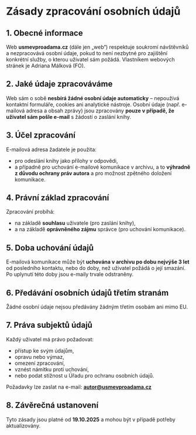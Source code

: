 # Zásady zpracování osobních údajů

## 1. Obecné informace

Web **usmevproadama.cz** (dále jen „web“) respektuje soukromí návštěvníků a nezpracovává
osobní údaje, pokud to není nezbytné pro zajištění konkrétní služby, o kterou uživatel sám
požádá. Vlastníkem webových stránek je Adriana Málková (FO).

## 2. Jaké údaje zpracováváme

Web sám o sobě **nesbírá žádné osobní údaje automaticky** – nepoužívá kontaktní
formuláře, cookies ani analytické nástroje.
Osobní údaje (např. e-mailová adresa a obsah zprávy) jsou zpracovány **pouze v případě, že
uživatel sám pošle e-mail** s žádostí o zaslání knihy.

## 3. Účel zpracování

E-mailová adresa žadatele je použita:
- pro odeslání knihy jako přílohy v odpovědi,
- a případně pro uchování e-mailové komunikace v archivu, a to **výhradně z důvodu
  ochrany práv autora** a pro možnost zpětného doložení komunikace.

## 4. Právní základ zpracování

Zpracování probíhá:

- na základě **souhlasu** uživatele (pro zaslání knihy),
- a na základě **oprávněného zájmu** správce (pro uchování komunikace).

## 5. Doba uchování údajů

E-mailová komunikace může být **uchována v archivu po dobu nejvýše 3 let** od posledního
kontaktu, nebo do doby, než uživatel požádá o její smazání.
Po uplynutí této doby jsou e-maily trvale odstraněny.

## 6. Předávání osobních údajů třetím stranám

Žádné osobní údaje nejsou předávány žádným třetím osobám ani mimo EU.

## 7. Práva subjektů údajů

Každý uživatel má právo požadovat:
- přístup ke svým údajům,
- opravu nebo výmaz,
- omezení zpracování,
- vznést námitku proti uchování,
- nebo podat stížnost u Úřadu pro ochranu osobních údajů.

Požadavky lze zaslat na e-mail: **autor@usmevproadama.cz**

## 8. Závěrečná ustanovení

Tyto zásady jsou platné od **19.10.2025** a mohou být v případě potřeby aktualizovány.